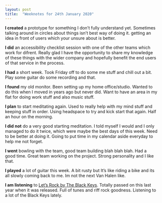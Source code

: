 ```yaml
---
layout: post
title:  "Weeknotes for 24th January 2020"
---
```





**I created** a prototype for something I don’t fully understand yet. Sometimes talking around in circles about things isn’t best way of doing it. getting an idea in front of users which your unsure about is better.

**I did** an accessibility checklist session with one of the other teams which work for difrent. Really glad I have the opportunity to share my knowledge of these things with the wider company and hopefully benefit the end users of that service in the process.

**I had** a short week. Took Friday off to do some me stuff and chill out a bit. Play some guitar do some recording and that.

**I found**  my old monitor. Been setting up my home office/studio. Wanted to do this when I moved in years ago but never did. Want to have an area in my flat for doing work stuff and also music stuff.

**I plan** to start meditating again. Used to really help with my mind stuff and keeping stuff in order. Using headspace to try and kick start that again. Half an hour on the morning.

**I did not** do a very good starting meditation. I told myself I would and I only managed to do it twice, which were maybe the best days of this week. Need to be better at doing it. Going to put time in my calendar aside everyday to help me not forget.

**I went** bowling with the team, good team building blah blah blah. Had a good time. Great team working on the project. Strong personality and I like that.

**I played** a lot of guitar this week. A bit rusty but It’s like riding a bike and its all slowly coming back to me. Im not the next Van Halen like.

**I am listening** to [Let’s Rock by The Black Keys](https://open.spotify.com/album/0aA9rYw8PEv9G7tVIJ9dKg?si=iA2SNflPTiGm2SFeukwm1A). Totally passed on this last year when it was released. Full of tunes and riff rock goodness. Listening to a lot of the Black Keys lately.
